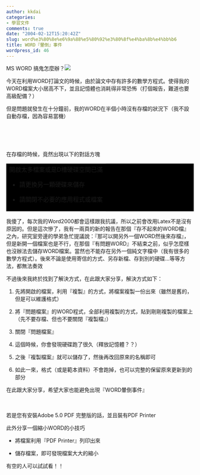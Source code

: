 ```yaml
---
author: kkdai
categories:
- 學習文件
comments: true
date: "2004-02-12T15:20:42Z"
slug: word%e3%80%8e%e6%9a%88%e5%80%92%e3%80%8f%e4%ba%8b%e4%bb%b6
title: WORD『暈倒』事件
wordpress_id: 46
---
```


MS WORD 搞鬼怎麼辦？![](http://content.edu.tw/primary/info_edu/tp_tt/content/nerc-1/virtual_class/class/class1/phime2a.gif)




今天在利用WORD打論文的時候，由於論文中存有許多的數學方程式。使得我的WORD檔案大小居高不下，並且記憶體也消耗得非常恐怖（打個報告，難道也要高級配備？）




但是問題就發生在十分鐘前，我的WORD在半個小時沒有存檔的狀況下（我不設自動存檔，因為容易當機）




　




　




在存檔的時候，竟然出現以下的對話方塊





  
  <table cellpadding="0" cellspacing="0" border="0" bgcolor="#000000" width="60%" >
    <tr >
      
<td width="100%" >開啟太多檔案或是D槽硬碟空間已滿
        


          
  * 請更換另一顆硬碟來儲存

          
  * 請關閉不必要的應用程式或檔案

        
      
</td>
    </tr>
  </table>
  




我傻了，每次我的Word2000都會這樣跟我抗議，所以之前會改用Latex不是沒有原因的。但是這次慘了，我有一兩頁的新的報告在那個『存不起來的WORD檔』之內，研究室旁邊的學弟急忙提議說：『那可以開另外一個WORD然後來存檔』，但是新開一個檔案也是不行，在那個『有問題WORD』不結束之前，似乎怎麼樣也沒辦法去儲存WORD檔案。當然也不能存在另外一個純文字檔中（我有很多的數學方程式）。後來不論是使用寄信的方式、另存新檔、存到別的硬碟...等等方法，都無法奏效




不過後來我終於找到了解決方式，在此跟大家分享，解決方式如下：





  
  1. 先將開啟的檔案，利用『複製』的方式，將檔案複製一份出來（雖然是舊的，但是可以維護格式）

  
  2. 將『問題檔案』的WORD程式，全部利用複製的方式，貼到剛剛複製的檔案上（先不要存檔、但也不要關閉『複製檔』）

  
  3. 關閉『問題檔案』

  
  4. 這個時候，你會發現硬碟跑了很久（釋放記憶體？？）

  
  5. 之後『複製檔案』就可以儲存了，然後再改回原來的名稱即可

  
  6. 如此一來，格式（或是範本資料）不會跑掉，也可以完整的保留原來更新到的部分




在此跟大家分享，希望大家也能避免出現『WORD暈倒事件』




　


<!--more-->


若是您有安裝Adobe 5.0 PDF 完整版的話，並且裝有PDF Printer




此外分享一個縮小WORD的小技巧





  
  * 將檔案利用『PDF Printer』列印出來

  
  * 儲存檔案，即可發現檔案大大的縮小




有空的人可以試試看！！
